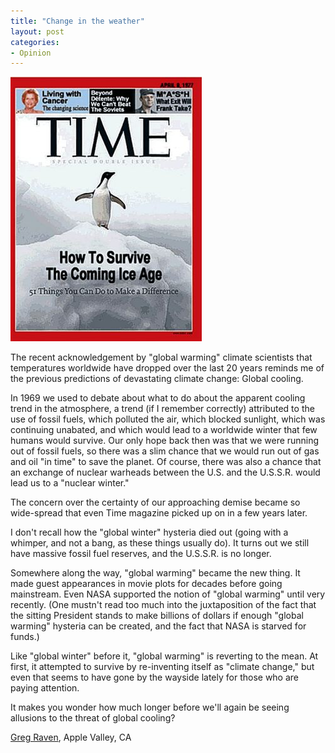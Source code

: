 ```yaml
---
title: "Change in the weather"
layout: post
categories:
- Opinion
---
```


![Time-The-Coming-Ice-Age](/assets/img/2013/04/Time-The-Coming-Ice-Age.jpg)  
  
The recent acknowledgement by "global warming" climate scientists that temperatures worldwide have dropped over the last 20 years reminds me of the previous predictions of devastating climate change: Global cooling.

In 1969 we used to debate about what to do about the apparent cooling trend in the atmosphere, a trend (if I remember correctly) attributed to the use of fossil fuels, which polluted the air, which blocked sunlight, which was continuing unabated, and which would lead to a worldwide winter that few humans would survive. Our only hope back then was that we were running out of fossil fuels, so there was a slim chance that we would run out of gas and oil "in time" to save the planet. Of course, there was also a chance that an exchange of nuclear warheads between the U.S. and the U.S.S.R. would lead us to a "nuclear winter."

The concern over the certainty of our approaching demise became so wide-spread that even Time magazine picked up on in a few years later.

I don't recall how the "global winter" hysteria died out (going with a whimper, and not a bang, as these things usually do). It turns out we still have massive fossil fuel reserves, and the U.S.S.R. is no longer.

Somewhere along the way, "global warming" became the new thing. It made guest appearances in movie plots for decades before going mainstream. Even NASA supported the notion of "global warming" until very recently. (One mustn't read too much into the juxtaposition of the fact that the sitting President stands to make billions of dollars if enough "global warming" hysteria can be created, and the fact that NASA is starved for funds.)

Like "global winter" before it, "global warming" is reverting to the mean. At first, it attempted to survive by re-inventing itself as "climate change," but even that seems to have gone by the wayside lately for those who are paying attention.

It makes you wonder how much longer before we'll again be seeing allusions to the threat of global cooling?

[Greg Raven](https://www.gregraven.org/), Apple Valley, CA
